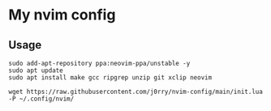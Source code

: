 # My nvim config


## Usage

```
sudo add-apt-repository ppa:neovim-ppa/unstable -y
sudo apt update
sudo apt install make gcc ripgrep unzip git xclip neovim
```
```
wget https://raw.githubusercontent.com/j0rry/nvim-config/main/init.lua -P ~/.config/nvim/
```
